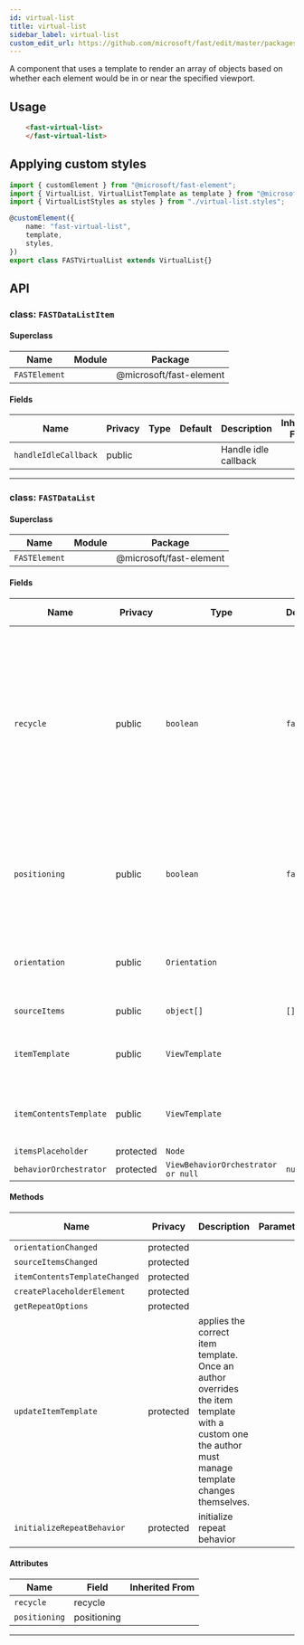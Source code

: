 ```yaml
---
id: virtual-list
title: virtual-list
sidebar_label: virtual-list
custom_edit_url: https://github.com/microsoft/fast/edit/master/packages/web-components/fast-foundation/src/virtual-list/README.md
---
```


A component that uses a template to render an array of objects based on whether each element would be in or near the specified viewport. 

## Usage

```html live
    <fast-virtual-list>
    </fast-virtual-list>
```

## Applying custom styles

```ts
import { customElement } from "@microsoft/fast-element";
import { VirtualList, VirtualListTemplate as template } from "@microsoft/fast-foundation";
import { VirtualListStyles as styles } from "./virtual-list.styles";

@customElement({
    name: "fast-virtual-list",
    template,
    styles,
})
export class FASTVirtualList extends VirtualList{}
```

## API



### class: `FASTDataListItem`

#### Superclass

| Name          | Module | Package                 |
| ------------- | ------ | ----------------------- |
| `FASTElement` |        | @microsoft/fast-element |

#### Fields

| Name                 | Privacy | Type | Default | Description          | Inherited From |
| -------------------- | ------- | ---- | ------- | -------------------- | -------------- |
| `handleIdleCallback` | public  |      |         | Handle idle callback |                |

<hr/>



### class: `FASTDataList`

#### Superclass

| Name          | Module | Package                 |
| ------------- | ------ | ----------------------- |
| `FASTElement` |        | @microsoft/fast-element |

#### Fields

| Name                   | Privacy   | Type                               | Default | Description                                                                                                                                                                        | Inherited From |
| ---------------------- | --------- | ---------------------------------- | ------- | ---------------------------------------------------------------------------------------------------------------------------------------------------------------------------------- | -------------- |
| `recycle`              | public    | `boolean`                          | `false` | Whether or not to recycle the html container used to display items. May help performance but containers may retain artifacts from previous use that developers will need to clear. |                |
| `positioning`          | public    | `boolean`                          | `false` | Whether or not positioning (ie. indexing) is available for the items generated by the repeat directive                                                                             |                |
| `orientation`          | public    | `Orientation`                      |         | Whether the list is oriented vertically or horizontally. Default is vertical.                                                                                                      |                |
| `sourceItems`          | public    | `object[]`                         | `[]`    | The source data array.                                                                                                                                                             |                |
| `itemTemplate`         | public    | `ViewTemplate`                     |         | The ViewTemplate used in the items repeat loop                                                                                                                                     |                |
| `itemContentsTemplate` | public    | `ViewTemplate`                     |         | The ViewTemplate used to render list item contents                                                                                                                                 |                |
| `itemsPlaceholder`     | protected | `Node`                             |         |                                                                                                                                                                                    |                |
| `behaviorOrchestrator` | protected | `ViewBehaviorOrchestrator or null` | `null`  |                                                                                                                                                                                    |                |

#### Methods

| Name                          | Privacy   | Description                                                                                                                                         | Parameters | Return          | Inherited From |
| ----------------------------- | --------- | --------------------------------------------------------------------------------------------------------------------------------------------------- | ---------- | --------------- | -------------- |
| `orientationChanged`          | protected |                                                                                                                                                     |            | `void`          |                |
| `sourceItemsChanged`          | protected |                                                                                                                                                     |            | `void`          |                |
| `itemContentsTemplateChanged` | protected |                                                                                                                                                     |            | `void`          |                |
| `createPlaceholderElement`    | protected |                                                                                                                                                     |            | `void`          |                |
| `getRepeatOptions`            | protected |                                                                                                                                                     |            | `RepeatOptions` |                |
| `updateItemTemplate`          | protected | applies the correct item template. Once an author overrides the item template with a custom one the author must manage template changes themselves. |            | `void`          |                |
| `initializeRepeatBehavior`    | protected | initialize repeat behavior                                                                                                                          |            | `void`          |                |

#### Attributes

| Name          | Field       | Inherited From |
| ------------- | ----------- | -------------- |
| `recycle`     | recycle     |                |
| `positioning` | positioning |                |

<hr/>


